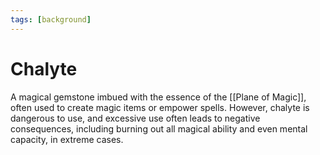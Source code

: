 ```yaml
---
tags: [background]
---
```

# Chalyte

A magical gemstone imbued with the essence of the [[Plane of Magic]], often used to create magic items or empower spells. However, chalyte is dangerous to use, and excessive use often leads to negative consequences, including burning out all magical ability and even mental capacity, in extreme cases. 